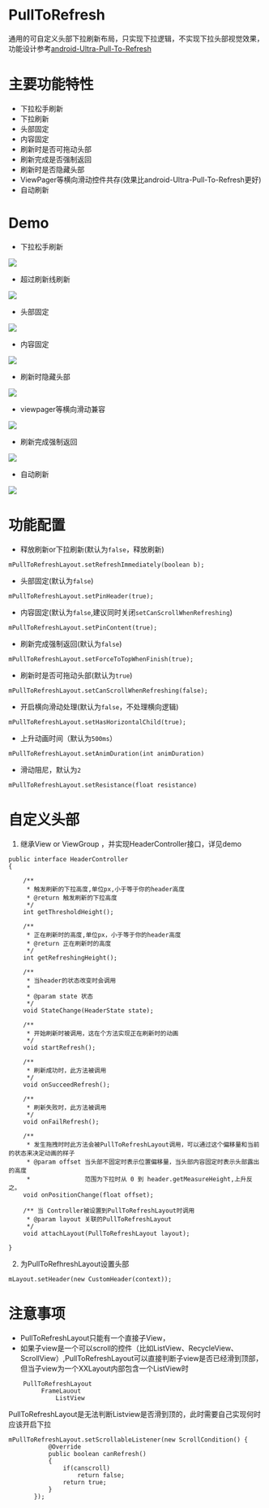 # PullToRefresh
通用的可自定义头部下拉刷新布局，只实现下拉逻辑，不实现下拉头部视觉效果，功能设计参考[android-Ultra-Pull-To-Refresh](https://github.com/liaohuqiu/android-Ultra-Pull-To-Refresh)

# 主要功能特性
 
 * 下拉松手刷新
 * 下拉刷新
 * 头部固定
 * 内容固定
 * 刷新时是否可拖动头部
 * 刷新完成是否强制返回
 * 刷新时是否隐藏头部
 * ViewPager等横向滑动控件共存(效果比android-Ultra-Pull-To-Refresh更好)
 * 自动刷新

# Demo
 * 下拉松手刷新
 
![](https://github.com/dzysghr/PullToRefresh/raw/master/gif/%E4%B8%8B%E6%8B%89%E9%87%8A%E6%94%BE%E5%88%B7%E6%96%B0_clip.gif)
 
* 超过刷新线刷新

![](https://github.com/dzysghr/PullToRefresh/raw/master/gif/%E8%B6%85%E8%BF%87%E5%88%B7%E6%96%B0%E7%BA%BF%E5%88%B7%E6%96%B0_clip.gif)

* 头部固定

![](https://github.com/dzysghr/PullToRefresh/raw/master/gif/%E5%A4%B4%E9%83%A8%E5%9B%BA%E5%AE%9A_clip.gif)

* 内容固定

![](https://github.com/dzysghr/PullToRefresh/raw/master/gif/%E5%86%85%E5%AE%B9%E5%9B%BA%E5%AE%9A_clip.gif)

* 刷新时隐藏头部

![](https://github.com/dzysghr/PullToRefresh/raw/master/gif/%E9%9A%90%E8%97%8F%E5%A4%B4%E9%83%A8_clip.gif)

* viewpager等横向滑动兼容

![](https://github.com/dzysghr/PullToRefresh/raw/master/gif/%E6%A8%AA%E5%90%91_clip.gif)

* 刷新完成强制返回

![](https://github.com/dzysghr/PullToRefresh/raw/master/gif/%E5%BC%BA%E5%88%B6%E8%BF%94%E5%9B%9E_clip.gif)

* 自动刷新

![](https://github.com/dzysghr/PullToRefresh/raw/master/gif/%E8%87%AA%E5%8A%A8%E5%88%B7%E6%96%B0_clip.gif)

 
# 功能配置

* 释放刷新or下拉刷新(默认为`false`，释放刷新)

```
mPullToRefreshLayout.setRefreshImmediately(boolean b);
```

* 头部固定(默认为`false`)
```
mPullToRefreshLayout.setPinHeader(true);
```

* 内容固定(默认为`false`,建议同时关闭`setCanScrollWhenRefreshing`)
```
mPullToRefreshLayout.setPinContent(true);
```

* 刷新完成强制返回(默认为`false`)
```
mPullToRefreshLayout.setForceToTopWhenFinish(true);
```

* 刷新时是否可拖动头部(默认为`true`)
```
mPullToRefreshLayout.setCanScrollWhenRefreshing(false);
```

* 开启横向滑动处理(默认为`false`，不处理横向逻辑)

```
mPullToRefreshLayout.setHasHorizontalChild(true);
```


* 上升动画时间（默认为`500ms`）

```
mPullToRefreshLayout.setAnimDuration(int animDuration)
```

* 滑动阻尼，默认为`2`

```
mPullToRefreshLayout.setResistance(float resistance)
```

# 自定义头部

1. 继承View or ViewGroup ，并实现HeaderController接口，详见demo
```
public interface HeaderController
{

    /**
     * 触发刷新的下拉高度,单位px,小于等于你的header高度
     * @return 触发刷新的下拉高度
     */
    int getThresholdHeight();

    /**
     * 正在刷新时的高度,单位px，小于等于你的header高度
     * @return 正在刷新时的高度
     */
    int getRefreshingHeight();

    /**
     * 当header的状态改变时会调用
     *
     * @param state 状态
     */
    void StateChange(HeaderState state);

    /**
     * 开始刷新时被调用，这在个方法实现正在刷新时的动画
     */
    void startRefresh();

    /**
     * 刷新成功时，此方法被调用
     */
    void onSucceedRefresh();

    /**
     * 刷新失败时，此方法被调用
     */
    void onFailRefresh();

    /**
     * 发生拖拽时时此方法会被PullToRefreshLayout调用，可以通过这个偏移量和当前的状态来决定动画的样子
     * @param offset 当头部不固定时表示位置偏移量，当头部内容固定时表示头部露出的高度
     *               范围为下拉时从 0 到 header.getMeasureHeight,上升反之。
    void onPositionChange(float offset);

    /** 当 Controller被设置到PullToRefreshLayout时调用
     * @param layout 关联的PullToRefreshLayout
     */
    void attachLayout(PullToRefreshLayout layout);

}
```

2. 为PullToRefhreshLayout设置头部
```
mLayout.setHeader(new CustomHeader(context));
```
# 注意事项

* PullToRefreshLayout只能有一个直接子View，
* 如果子view是一个可以scroll的控件（比如ListView、RecycleView、ScrollView）,PullToRefreshLayout可以直接判断子view是否已经滑到顶部，但当子view为一个XXLayout内部包含一个ListView时


```
    PullToRefreshLayout
         FrameLauout
             ListView
 ```
 PullToRefreshLayout是无法判断Listview是否滑到顶的，此时需要自己实现何时应该开启下拉
 ```
 mPullToRefreshLayout.setScrollableListener(new ScrollCondition() {
            @Override
            public boolean canRefresh()
            {
                if(canscroll)
                    return false;
                return true;
            }
        });
 ```
